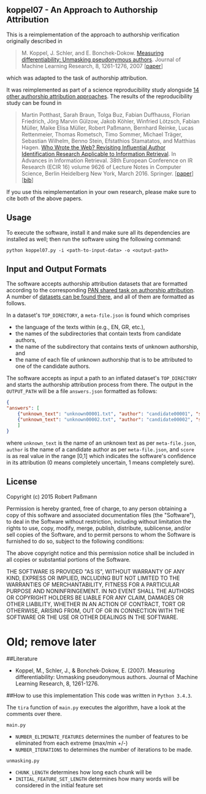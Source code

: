 ## koppel07 - An Approach to Authorship Attribution

This is a reimplementation of the approach to authorship verification originally described in

> M. Koppel, J. Schler, and E. Bonchek-Dokow. [Measuring differentiability: Unmasking pseudonymous authors](http://u.cs.biu.ac.il/~koppel/papers/authorship-jmlr-final.pdf). Journal of Machine Learning Research, 8, 1261-1276, 2007 [[paper](http://u.cs.biu.ac.il/~koppel/papers/authorship-jmlr-final.pdf)]

which was adapted to the task of authorship attribution.

It was reimplemented as part of a science reproducibility study alongside [14 other authorship attribution approaches](https://github.com/search?q="Who+wrote+the+web"+user:pan-webis-de). The results of the reproducibility study can be found in

> Martin Potthast, Sarah Braun, Tolga Buz, Fabian Duffhauss, Florian Friedrich, Jörg Marvin Gülzow, Jakob Köhler, Winfried Lötzsch, Fabian Müller, Maike Elisa Müller, Robert Paßmann, Bernhard Reinke, Lucas Rettenmeier, Thomas Rometsch, Timo Sommer, Michael Träger, Sebastian Wilhelm, Benno Stein, Efstathios Stamatatos, and Matthias Hagen. [Who Wrote the Web? Revisiting Influential Author Identification Research Applicable to Information Retrieval](http://www.uni-weimar.de/medien/webis/publications/papers/stein_2016d.pdf). In Advances in Information Retrieval. 38th European Conference on IR Research (ECIR 16) volume 9626 of Lecture Notes in Computer Science, Berlin Heidelberg New York, March 2016. Springer. [[paper](http://www.uni-weimar.de/medien/webis/publications/papers/stein_2016d.pdf)] [[bib](http://www.uni-weimar.de/medien/webis/publications/bibentries.php?bibkey=stein_2016d)]

If you use this reimplementation in your own research, please make sure to cite both of the above papers.

## Usage

To execute the software, install it and make sure all its dependencies are installed as well; then run the software using the following command:

`python koppel07.py -i <path-to-input-data> -o <output-path>`

## Input and Output Formats

The software accepts authorship attribution datasets that are formatted according to the corresponding [PAN shared task on authorship attribution](http://pan.webis.de/tasks.html). A number of [datasets can be found there](http://pan.webis.de/data.html), and all of them are formatted as follows.

In a dataset's `TOP_DIRECTORY`, a `meta-file.json` is found which comprises

  - the language of the texts within (e.g., EN, GR, etc.),
  - the names of the subdirectories that contain texts from candidate authors,
  - the name of the subdirectory that contains texts of unknown authorship, and
  - the name of each file of unknown authorship that is to be attributed to one of the candidate authors.
  
The software accepts as input a path to an inflated dataset's `TOP_DIRECTORY` and starts the authorship attribution process from there. The output in the `OUTPUT_PATH` will be a file `answers.json` formatted as follows:

```json
{
"answers": [
	{"unknown_text": "unknown00001.txt", "author": "candidate00001", "score": 0.8},
	{"unknown_text": "unknown00002.txt", "author": "candidate00002", "score": 0.9}
	]
}
```

where `unknown_text` is the name of an unknown text as per `meta-file.json`, `author` is the name of a candidate author as per `meta-file.json`, and `score` is as real value in the range [0,1] which indicates the software's confidence in its attribution (0 means completely uncertain, 1 means completely sure).

## License

Copyright (c) 2015 Robert Paßmann

Permission is hereby granted, free of charge, to any person obtaining a copy of this software and associated documentation files (the "Software"), to deal in the Software without restriction, including without limitation the rights to use, copy, modify, merge, publish, distribute, sublicense, and/or sell copies of the Software, and to permit persons to whom the Software is furnished to do so, subject to the following conditions:

The above copyright notice and this permission notice shall be included in all copies or substantial portions of the Software.

THE SOFTWARE IS PROVIDED "AS IS", WITHOUT WARRANTY OF ANY KIND, EXPRESS OR IMPLIED, INCLUDING BUT NOT LIMITED TO THE WARRANTIES OF MERCHANTABILITY, FITNESS FOR A PARTICULAR PURPOSE AND NONINFRINGEMENT. IN NO EVENT SHALL THE AUTHORS OR COPYRIGHT HOLDERS BE LIABLE FOR ANY CLAIM, DAMAGES OR OTHER LIABILITY, WHETHER IN AN ACTION OF CONTRACT, TORT OR OTHERWISE, ARISING FROM, OUT OF OR IN CONNECTION WITH THE SOFTWARE OR THE USE OR OTHER DEALINGS IN THE SOFTWARE.



# Old; remove later
##Literature
* Koppel, M., Schler, J., &amp; Bonchek-Dokow, E. (2007). Measuring differentiability: Unmasking pseudonymous authors. Journal of Machine Learning Research, 8, 1261-1276.

##How to use this implementation
This code was written in `Python 3.4.3`.

The `tira` function of `main.py` executes the algorithm, have a look at the comments over there.

`main.py`

* `NUMBER_ELIMINATE_FEATURES` determines the number of features to be eliminated from each extreme (max/min +/-) 
* `NUMBER_ITERATIONS` to determines the number of iterations to be made. 
 
`unmasking.py`
 
 * `CHUNK_LENGTH` determines how long each chunk will be
 * `INITIAL_FEATURE_SET_LENGTH` determines how many words will be considered in the initial feature set 
